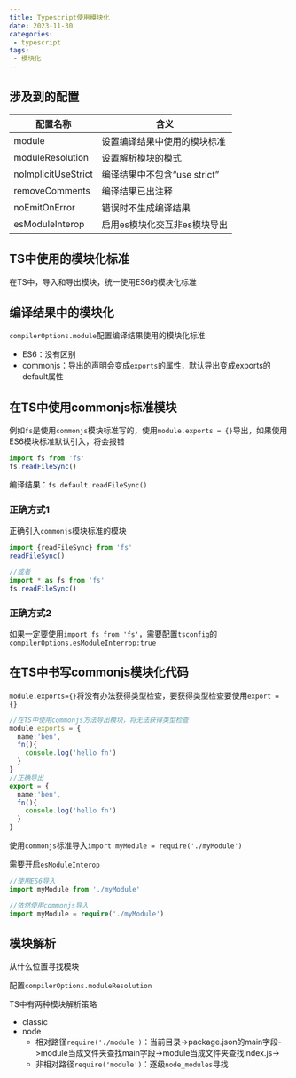 ```yaml
---
title: Typescript使用模块化
date: 2023-11-30
categories:
 - typescript
tags:
 - 模块化
---
```


## 涉及到的配置

| 配置名称            | 含义                         |
| ------------------- | ---------------------------- |
| module              | 设置编译结果中使用的模块标准 |
| moduleResolution    | 设置解析模块的模式           |
| noImplicitUseStrict | 编译结果中不包含“use strict” |
| removeComments      | 编译结果已出注释             |
| noEmitOnError       | 错误时不生成编译结果         |
| esModuleInterop     | 启用es模块化交互非es模块导出 |

## TS中使用的模块化标准

在TS中，导入和导出模块，统一使用ES6的模块化标准

## 编译结果中的模块化

`compilerOptions.module`配置编译结果使用的模块化标准

- ES6：没有区别
- commonjs：导出的声明会变成`exports`的属性，默认导出变成exports的default属性

## 在TS中使用commonjs标准模块

例如`fs`是使用`commonjs`模块标准写的，使用`module.exports = {}`导出，如果使用ES6模块标准默认引入，将会报错

```ts
import fs from 'fs'
fs.readFileSync()
```

编译结果：`fs.default.readFileSync()`

### 正确方式1

正确引入`commonjs`模块标准的模块

```ts
import {readFileSync} from 'fs'
readFileSync()

//或者
import * as fs from 'fs'
fs.readFileSync()
```

### 正确方式2

如果一定要使用`import fs from 'fs'`，需要配置`tsconfig`的`compilerOptions.esModuleInterrop:true`

## 在TS中书写commonjs模块化代码

`module.exports={}`将没有办法获得类型检查，要获得类型检查要使用`export = {}`

```ts
//在TS中使用commonjs方法导出模块，将无法获得类型检查
module.exports = {
  name:'ben',
  fn(){
    console.log('hello fn')
  }
}
//正确导出
export = {
  name:'ben',
  fn(){
    console.log('hello fn')
  }
}
```

使用`commonjs`标准导入`import myModule = require('./myModule')`

需要开启`esModuleInterop`

```ts
//使用ES6导入
import myModule from './myModule'

//依然使用commonjs导入
import myModule = require('./myModule')
```

## 模块解析

从什么位置寻找模块

配置`compilerOptions.moduleResolution`

TS中有两种模块解析策略

- classic
- node
  - 相对路径`require('./module')`：当前目录->package.json的main字段->module当成文件夹查找main字段->module当成文件夹查找index.js->
  - 非相对路径`require('module')`：逐级`node_modules`寻找